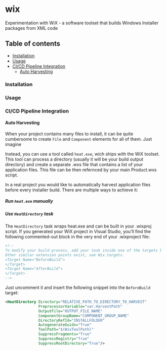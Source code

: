# wix #
Experimentation with WiX - a software toolset that builds Windows Installer packages from XML code

## Table of contents ##
* [Installation](#installation)
* [Usage](#usage)
* [CI/CD Pipeline Integration](#ci_cd_pipeline_integration)
  * [Auto Harvesting](#auto_harvesting)

### Installation ###

### Usage ###

### CI/CD Pipeline Integration ###

#### Auto Harvesting ####
When your project contains many files to install, it can be quite cumbersome to create `File` and `Component` elements for all of them. Just imagine 

Instead, you can use a tool called `heat.exe`, wich ships with the WiX toolset. This tool can process a directory (usually it will be your build output directory) and create a separate .wxs file that contains a list of your application files. This file can be then refernced by your main Product.wxs script.

In a real project you would like to automatically harvest application files before every installer build. 
There are multiple ways to achieve it:

##### Run `heat.exe` manually #####

##### Use `HeatDirectory` task #####
The `HeatDirectory` task wraps heat.exe and can be built in your .wixproj script. 
If you generated your WiX project in Visual Studio, you'll find the following commented-out block in the very end of your .wixproject file:
```xml
<!--
To modify your build process, add your task inside one of the targets below and uncomment it.
Other similar extension points exist, see Wix.targets.
<Target Name="BeforeBuild">
</Target>
<Target Name="AfterBuild">
</Target>
-->
```
Just uncomment it and insert the following snippet into the `BeforeBuild` target:
```xml
<HeatDirectory Directory="RELATIVE_PATH_TO_DIRECTORY_TO_HARVEST"
               PreprocessorVariable="var.HarvestPath"
               OutputFile="OUTPUT_FILE_NAME"
               ComponentGroupName="COMPONENT_GROUP_NAME"
               DirectoryRefId="INSTALLFOLDER"
               AutogenerateGuids="True"
               ToolPath="$(WixToolPath)"
               SuppressFragments="True"
               SuppressRegistry="True"
               SuppressRootDirectory="True"/>
```
